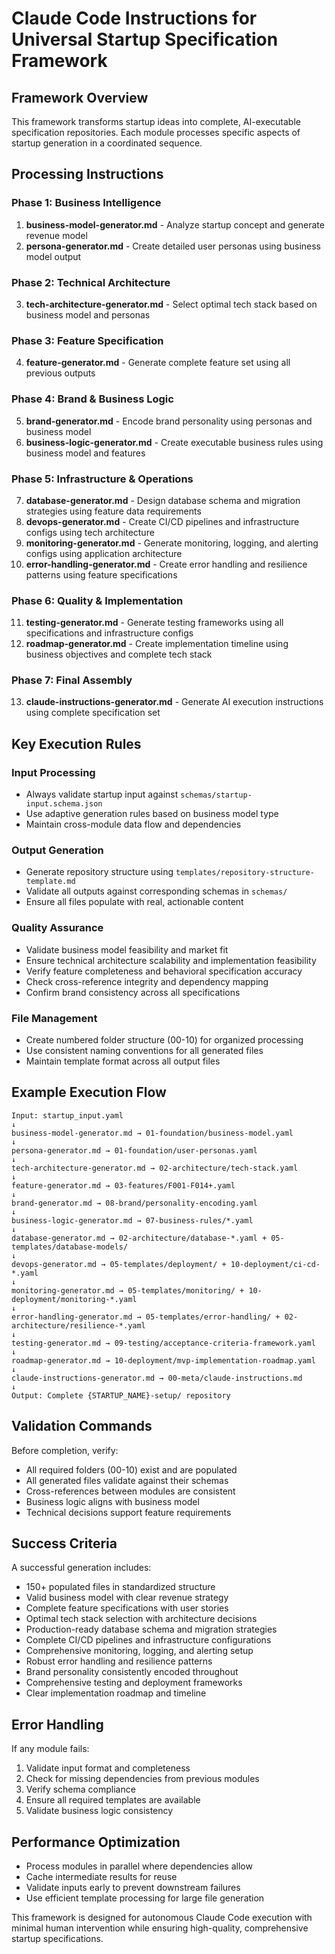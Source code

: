 # Claude Code Instructions for Universal Startup Specification Framework

## Framework Overview
This framework transforms startup ideas into complete, AI-executable specification repositories. Each module processes specific aspects of startup generation in a coordinated sequence.

## Processing Instructions

### Phase 1: Business Intelligence
1. **business-model-generator.md** - Analyze startup concept and generate revenue model
2. **persona-generator.md** - Create detailed user personas using business model output

### Phase 2: Technical Architecture  
3. **tech-architecture-generator.md** - Select optimal tech stack based on business model and personas

### Phase 3: Feature Specification
4. **feature-generator.md** - Generate complete feature set using all previous outputs

### Phase 4: Brand & Business Logic
5. **brand-generator.md** - Encode brand personality using personas and business model
6. **business-logic-generator.md** - Create executable business rules using business model and features

### Phase 5: Infrastructure & Operations
7. **database-generator.md** - Design database schema and migration strategies using feature data requirements
8. **devops-generator.md** - Create CI/CD pipelines and infrastructure configs using tech architecture
9. **monitoring-generator.md** - Generate monitoring, logging, and alerting configs using application architecture
10. **error-handling-generator.md** - Create error handling and resilience patterns using feature specifications

### Phase 6: Quality & Implementation
11. **testing-generator.md** - Generate testing frameworks using all specifications and infrastructure configs
12. **roadmap-generator.md** - Create implementation timeline using business objectives and complete tech stack

### Phase 7: Final Assembly
13. **claude-instructions-generator.md** - Generate AI execution instructions using complete specification set

## Key Execution Rules

### Input Processing
- Always validate startup input against `schemas/startup-input.schema.json`
- Use adaptive generation rules based on business model type
- Maintain cross-module data flow and dependencies

### Output Generation
- Generate repository structure using `templates/repository-structure-template.md`
- Validate all outputs against corresponding schemas in `schemas/`
- Ensure all files populate with real, actionable content

### Quality Assurance
- Validate business model feasibility and market fit
- Ensure technical architecture scalability and implementation feasibility
- Verify feature completeness and behavioral specification accuracy
- Check cross-reference integrity and dependency mapping
- Confirm brand consistency across all specifications

### File Management
- Create numbered folder structure (00-10) for organized processing
- Use consistent naming conventions for all generated files
- Maintain template format across all output files

## Example Execution Flow

```
Input: startup_input.yaml
↓
business-model-generator.md → 01-foundation/business-model.yaml
↓
persona-generator.md → 01-foundation/user-personas.yaml
↓
tech-architecture-generator.md → 02-architecture/tech-stack.yaml
↓
feature-generator.md → 03-features/F001-F014+.yaml
↓
brand-generator.md → 08-brand/personality-encoding.yaml
↓
business-logic-generator.md → 07-business-rules/*.yaml
↓
database-generator.md → 02-architecture/database-*.yaml + 05-templates/database-models/
↓
devops-generator.md → 05-templates/deployment/ + 10-deployment/ci-cd-*.yaml
↓
monitoring-generator.md → 05-templates/monitoring/ + 10-deployment/monitoring-*.yaml
↓
error-handling-generator.md → 05-templates/error-handling/ + 02-architecture/resilience-*.yaml
↓
testing-generator.md → 09-testing/acceptance-criteria-framework.yaml
↓
roadmap-generator.md → 10-deployment/mvp-implementation-roadmap.yaml
↓
claude-instructions-generator.md → 00-meta/claude-instructions.md
↓
Output: Complete {STARTUP_NAME}-setup/ repository
```

## Validation Commands

Before completion, verify:
- All required folders (00-10) exist and are populated
- All generated files validate against their schemas
- Cross-references between modules are consistent
- Business logic aligns with business model
- Technical decisions support feature requirements

## Success Criteria

A successful generation includes:
- 150+ populated files in standardized structure
- Valid business model with clear revenue strategy
- Complete feature specifications with user stories
- Optimal tech stack selection with architecture decisions
- Production-ready database schema and migration strategies
- Complete CI/CD pipelines and infrastructure configurations
- Comprehensive monitoring, logging, and alerting setup
- Robust error handling and resilience patterns
- Brand personality consistently encoded throughout
- Comprehensive testing and deployment frameworks
- Clear implementation roadmap and timeline

## Error Handling

If any module fails:
1. Validate input format and completeness
2. Check for missing dependencies from previous modules
3. Verify schema compliance
4. Ensure all required templates are available
5. Validate business logic consistency

## Performance Optimization

- Process modules in parallel where dependencies allow
- Cache intermediate results for reuse
- Validate inputs early to prevent downstream failures
- Use efficient template processing for large file generation

This framework is designed for autonomous Claude Code execution with minimal human intervention while ensuring high-quality, comprehensive startup specifications.